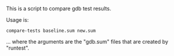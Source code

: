 This is a script to compare gdb test results.

Usage is:

```
compare-tests baseline.sum new.sum
```

... where the arguments are the "gdb.sum" files that are created by
"runtest".
